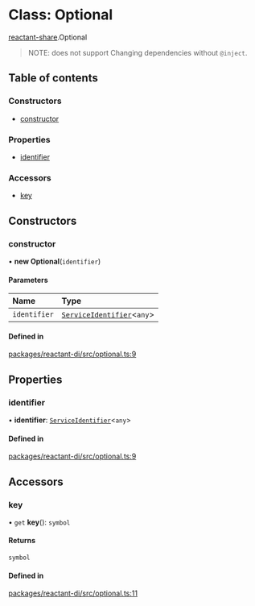 # Class: Optional

[reactant-share](../modules/reactant_share.md).Optional

> NOTE: does not support Changing dependencies without `@inject`.

## Table of contents

### Constructors

- [constructor](reactant_share.Optional.md#constructor)

### Properties

- [identifier](reactant_share.Optional.md#identifier)

### Accessors

- [key](reactant_share.Optional.md#key)

## Constructors

### constructor

• **new Optional**(`identifier`)

#### Parameters

| Name | Type |
| :------ | :------ |
| `identifier` | [`ServiceIdentifier`](../modules/reactant_share.md#serviceidentifier)<`any`\> |

#### Defined in

[packages/reactant-di/src/optional.ts:9](https://github.com/unadlib/reactant/blob/f66dad8a/packages/reactant-di/src/optional.ts#L9)

## Properties

### identifier

• **identifier**: [`ServiceIdentifier`](../modules/reactant_share.md#serviceidentifier)<`any`\>

#### Defined in

[packages/reactant-di/src/optional.ts:9](https://github.com/unadlib/reactant/blob/f66dad8a/packages/reactant-di/src/optional.ts#L9)

## Accessors

### key

• `get` **key**(): `symbol`

#### Returns

`symbol`

#### Defined in

[packages/reactant-di/src/optional.ts:11](https://github.com/unadlib/reactant/blob/f66dad8a/packages/reactant-di/src/optional.ts#L11)
